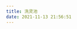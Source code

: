```yaml
---
title: 洗灵池
date: 2021-11-13 21:56:51
---
```

<!-- 引用 artitalk -->
<script type="text/javascript" src="https://unpkg.com/artitalk"></script>
<!-- 存放说说的容器 -->
<div id="artitalk_main"></div>
<script>
new Artitalk({
    appId: 'WbFURxxsRX4MdWv79kQX7I4K-MdYXbMMI', // Your LeanCloud appId
    appKey: '5rTUHp0ETqzswvWDniRUKKCK' // Your LeanCloud appKey
})
</script>